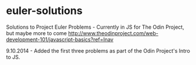euler-solutions
===============

Solutions to Project Euler Problems - Currently in JS for The Odin Project, but maybe more to come
http://www.theodinproject.com/web-development-101/javascript-basics?ref=lnav

9.10.2014 - Added the first three problems as part of the Odin Project's Intro to JS.